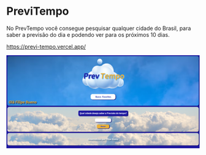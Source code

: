 # PreviTempo

No PrevTempo você consegue pesquisar qualquer cidade do Brasil, para saber a previsão do dia e podendo ver para os próximos 10 dias.

https://previ-tempo.vercel.app/

![prevTempo](prevTempo.png)